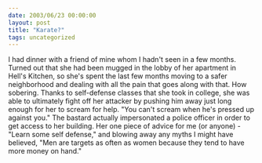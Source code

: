 ```yaml
---
date: 2003/06/23 00:00:00
layout: post
title: "Karate?"
tags: uncategorized
---
```


I had dinner with a friend of mine whom I hadn't seen in a few months. Turned out that she had been mugged in the lobby of her apartment in Hell's Kitchen, so she's spent the last few months moving to a safer neighborhood and dealing with all the pain that goes along with that. How sobering. Thanks to self-defense classes that she took in college, she was able to ultimately fight off her attacker by pushing him away just long enough for her to scream for help. "You can't scream when he's pressed up against you." The bastard actually impersonated a police officer in order to get access to her building. Her one piece of advice for me (or anyone) - "Learn some self defense," and blowing away any myths I might have believed, "Men are targets as often as women because they tend to have more money on hand."
